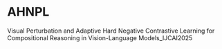 # AHNPL
Visual Perturbation and Adaptive Hard Negative Contrastive Learning for  Compositional Reasoning in Vision-Language Models_IJCAI2025
